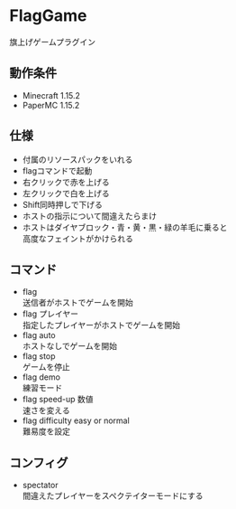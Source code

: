 # FlagGame  
旗上げゲームプラグイン  

## 動作条件  
- Minecraft 1.15.2
- PaperMC 1.15.2

## 仕様
- 付属のリソースパックをいれる  
- flagコマンドで起動  
- 右クリックで赤を上げる  
- 左クリックで白を上げる
- Shift同時押しで下げる
- ホストの指示について間違えたらまけ
- ホストはダイヤブロック・青・黄・黒・緑の羊毛に乗ると  
高度なフェイントがかけられる

## コマンド
- flag  
送信者がホストでゲームを開始
- flag プレイヤー  
指定したプレイヤーがホストでゲームを開始  
- flag auto  
ホストなしでゲームを開始
- flag stop  
ゲームを停止
- flag demo  
  練習モード
- flag speed-up 数値  
  速さを変える
- flag difficulty easy or normal  
  難易度を設定
  
## コンフィグ
- spectator  
間違えたプレイヤーをスペクテイターモードにする